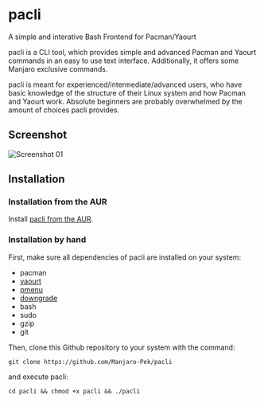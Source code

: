 # pacli
A simple and interative Bash Frontend for Pacman/Yaourt

pacli is a CLI tool, which provides simple and advanced Pacman and Yaourt commands in an easy to use text interface. Additionally, it offers some Manjaro exclusive commands.

pacli is meant for experienced/intermediate/advanced users, who have basic knowledge of the structure of their Linux system and how Pacman and Yaourt work. Absolute beginners are probably overwhelmed by the amount of choices pacli provides.


## Screenshot
![Screenshot 01](https://i.imgur.com/hwGmDeKiO.png)


## Installation

### Installation from the AUR
Install [pacli from the AUR](https://aur.archlinux.org/packages/pacli/).

### Installation by hand
First, make sure all dependencies of pacli are installed on your system:
- pacman
- [yaourt](https://wiki.archlinux.org/index.php/Yaourt)
- [pmenu](https://aur.archlinux.org/packages/pmenu/)
- [downgrade](https://aur.archlinux.org/packages/downgrade/)
- bash
- sudo
- gzip
- git

Then, clone this Github repository to your system with the command:
```
git clone https://github.com/Manjaro-Pek/pacli
```
and execute pacli:
```
cd pacli && chmod +x pacli && ./pacli
```
